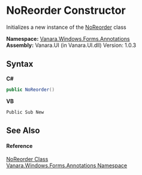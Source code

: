 # NoReorder Constructor 
 

Initializes a new instance of the <a href="3357f544-54fd-36db-7b08-1b8eddc0c310">NoReorder</a> class

**Namespace:**&nbsp;<a href="600255aa-5477-7018-00f3-14fce5adebc9">Vanara.Windows.Forms.Annotations</a><br />**Assembly:**&nbsp;Vanara.UI (in Vanara.UI.dll) Version: 1.0.3

## Syntax

**C#**<br />
``` C#
public NoReorder()
```

**VB**<br />
``` VB
Public Sub New
```


## See Also


#### Reference
<a href="3357f544-54fd-36db-7b08-1b8eddc0c310">NoReorder Class</a><br /><a href="600255aa-5477-7018-00f3-14fce5adebc9">Vanara.Windows.Forms.Annotations Namespace</a><br />